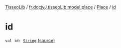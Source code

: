 [TisseoLib](../../index.md) / [fr.docjyJ.tisseoLib.model.place](../index.md) / [Place](index.md) / [id](./id.md)

# id

`val id: `[`String`](https://kotlinlang.org/api/latest/jvm/stdlib/kotlin/-string/index.html) [(source)](https://github.com/docjyJ/TisseoLib/tree/master/src/main/kotlin/fr/docjyJ/tisseoLib/model/place/Place.kt#L18)